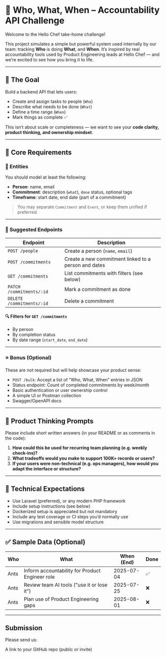 # 📌 Who, What, When – Accountability API Challenge

Welcome to the Hello Chef take-home challenge!

This project simulates a simple but powerful system used internally by our team: tracking **Who** is doing **What**, and **When**. It’s inspired by real accountability tools used by Product Engineering leads at Hello Chef — and we’re excited to see how you bring it to life.

---

## 🎯 The Goal

Build a backend API that lets users:
- Create and assign tasks to people (`Who`)
- Describe what needs to be done (`What`)
- Define a time range (`When`)
- Mark things as complete ✅

This isn’t about scale or completeness — we want to see your **code clarity, product thinking, and ownership mindset**.

---

## 🧱 Core Requirements

### 📌 Entities
You should model at least the following:
- **Person**: name, email
- **Commitment**: description (`what`), `done` status, optional tags
- **Timeframe**: start date, end date (part of a commitment)

> You may separate `Commitment` and `Event`, or keep them unified if preferred.

---

### 🧪 Suggested Endpoints

| Endpoint                | Description                                           |
|------------------------|-------------------------------------------------------|
| `POST /people`         | Create a person (`name`, `email`)                    |
| `POST /commitments`    | Create a new commitment linked to a person and dates |
| `GET /commitments`     | List commitments with filters (see below)            |
| `PATCH /commitments/:id` | Mark a commitment as done                          |
| `DELETE /commitments/:id` | Delete a commitment                               |

#### 🔍 Filters for `GET /commitments`
- By person
- By completion status
- By date range (`start_date`, `end_date`)

---

### ⭐ Bonus (Optional)
These are not required but will help showcase your product sense:
- `POST /bulk`: Accept a list of “Who, What, When” entries in JSON
- Status endpoint: Count of completed commitments by week/month
- Basic authentication or user ownership control
- A simple UI or Postman collection
- Swagger/OpenAPI docs

---

## 🧠 Product Thinking Prompts

Please include short written answers (in your README or as comments in the code):
1. **How could this be used for recurring team planning (e.g. weekly check-ins)?**
2. **What tradeoffs would you make to support 100K+ records or users?**
3. **If your users were non-technical (e.g. ops managers), how would you adapt the interface or structure?**

---

## 🧰 Technical Expectations

- Use Laravel (preferred), or any modern PHP framework
- Include setup instructions (see below)
- Dockerized setup is appreciated but not mandatory
- Include any test coverage or CI steps you’d normally use
- Use migrations and sensible model structure

---

## ✅ Sample Data (Optional)

| Who   | What                                           | When (End)    | Done |
|-------|------------------------------------------------|---------------|------|
| Ants  | Inform accountability for Product Engineer role| 2025-07-04    | ✅    |
| Ants  | Review team AI tools ("use it or lose it")     | 2025-07-25    | ❌    |
| Ants  | Plan use of Product Engineering gaps           | 2025-08-01    | ❌    |

---

## Submission
Please send us:

A link to your GitHub repo (public or invite)
